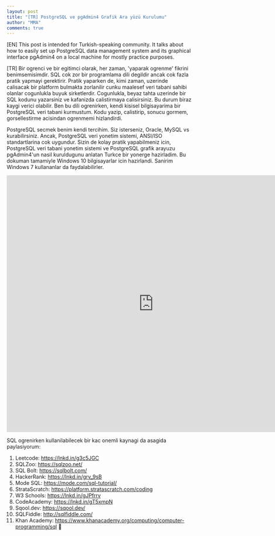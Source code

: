 ```yaml
---
layout: post
title: "[TR] PostgreSQL ve pgAdmin4 Grafik Ara yüzü Kurulumu"
author: "MMA"
comments: true
---
```


[EN] This post is intended for Turkish-speaking community. It talks about how to easily set up PostgreSQL data management system and its graphical interface pgAdmin4 on a local machine for mostly practice purposes.

[TR] Bir ogrenci ve bir egitimci olarak, her zaman, 'yaparak ogrenme' fikrini benimsemisimdir. SQL cok zor bir programlama dili degildir ancak cok fazla pratik yapmayi gerektirir. Pratik yaparken de, kimi zaman, uzerinde calisacak bir platform bulmakta zorlanilir cunku maalesef veri tabani sahibi olanlar cogunlukla buyuk sirketlerdir. Cogunlukla, beyaz tahta uzerinde bir SQL kodunu yazarsiniz ve kafanizda calistirmaya calisirsiniz. Bu durum biraz kaygi verici olabilir. Ben bu dili ogrenirken, kendi kisisel bilgisayarima bir PostgreSQL veri tabani kurmustum. Kodu yazip, calistirip, sonucu gormem, gorsellestirme acisindan ogrenmemi hizlandirdi. 

PostgreSQL secmek benim kendi tercihim. Siz isterseniz, Oracle, MySQL vs kurabilirsiniz. Ancak, PostgreSQL veri yonetim sistemi, ANSI/ISO standartlarina cok uygundur. Sizin de kolay pratik yapabilmeniz icin, PostgreSQL veri tabani yonetim sistemi ve PostgreSQL grafik arayuzu pgAdmin4'un nasil kuruldugunu anlatan Turkce bir yonerge hazirladim. Bu dokuman tamamiyle Windows 10 bilgisayarlar icin hazirlandi. Sanirim Windows 7 kullananlar da faydalabilirler.

<embed src="https://mmuratarat.github.io/files/PostgreSQL_pgAdmin4_Setup.pdf" width="800" height="700" frameborder="0" allowfullscreen>

SQL ogrenirken kullanilabilecek bir kac onemli kaynagi da asagida paylasiyorum:

1. Leetcode: https://lnkd.in/g3c5JGC
2. SQLZoo: https://sqlzoo.net/
3. SQL Bolt: https://sqlbolt.com/
4. HackerRank: https://lnkd.in/grv_9sB
5. Mode SQL: https://mode.com/sql-tutorial/
6. StrataScratch: https://platform.stratascratch.com/coding
7. W3 Schools: https://lnkd.in/gJPfrrv
8. CodeAcademy: https://lnkd.in/gT5xmpN
9. Sqool.dev: https://sqool.dev/ 
10. SQLFiddle: http://sqlfiddle.com/ 
11. Khan Academy: https://www.khanacademy.org/computing/computer-programming/sql 
